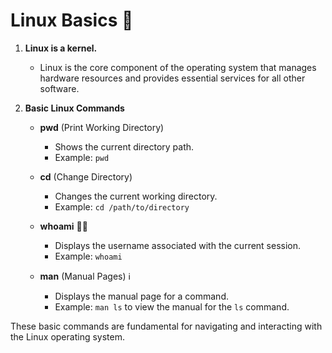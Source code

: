 # Linux Basics 🐧

1. **Linux is a kernel.**
   - Linux is the core component of the operating system that manages hardware resources and provides essential services for all other software.

2. **Basic Linux Commands**
   - **pwd** (Print Working Directory)
     - Shows the current directory path.
     - Example: `pwd`

   - **cd** (Change Directory)
     - Changes the current working directory.
     - Example: `cd /path/to/directory`

   - **whoami** 🧑‍💻
     - Displays the username associated with the current session.
     - Example: `whoami`

   - **man** (Manual Pages) ℹ️
     - Displays the manual page for a command.
     - Example: `man ls` to view the manual for the `ls` command.

These basic commands are fundamental for navigating and interacting with the Linux operating system.